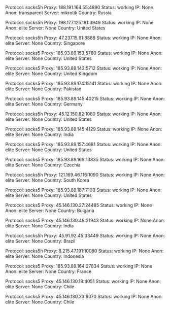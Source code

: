 Protocol: socks5h
Proxy: 188.191.164.55:4890
Status: working
IP: None
Anon: transparent
Server: mikrotik
Country: Russia

Protocol: socks5h
Proxy: 198.177.125.181:3949
Status: working
IP: None
Anon: elite
Server: None
Country: United States

Protocol: socks5h
Proxy: 47.237.15.91:8888
Status: working
IP: None
Anon: elite
Server: None
Country: Singapore

Protocol: socks5
Proxy: 185.93.89.153:5780
Status: working
IP: None
Anon: elite
Server: None
Country: United States

Protocol: socks5
Proxy: 185.93.89.143:5712
Status: working
IP: None
Anon: elite
Server: None
Country: United Kingdom

Protocol: socks5
Proxy: 185.93.89.174:15141
Status: working
IP: None
Anon: elite
Server: None
Country: Pakistan

Protocol: socks5
Proxy: 185.93.89.145:40215
Status: working
IP: None
Anon: elite
Server: None
Country: Germany

Protocol: socks5h
Proxy: 45.12.150.82:1080
Status: working
IP: None
Anon: elite
Server: None
Country: United States

Protocol: socks5
Proxy: 185.93.89.145:4129
Status: working
IP: None
Anon: elite
Server: None
Country: India

Protocol: socks5
Proxy: 185.93.89.157:4681
Status: working
IP: None
Anon: elite
Server: None
Country: United States

Protocol: socks5
Proxy: 185.93.89.169:13835
Status: working
IP: None
Anon: elite
Server: None
Country: Czechia

Protocol: socks5h
Proxy: 121.169.46.116:1090
Status: working
IP: None
Anon: elite
Server: None
Country: South Korea

Protocol: socks5
Proxy: 185.93.89.187:7100
Status: working
IP: None
Anon: elite
Server: None
Country: United States

Protocol: socks5
Proxy: 45.146.130.27:24485
Status: working
IP: None
Anon: elite
Server: None
Country: Bulgaria

Protocol: socks5
Proxy: 45.146.130.49:21943
Status: working
IP: None
Anon: elite
Server: None
Country: India

Protocol: socks5h
Proxy: 45.91.92.45:33449
Status: working
IP: None
Anon: elite
Server: None
Country: Brazil

Protocol: socks5h
Proxy: 8.215.47.191:10080
Status: working
IP: None
Anon: elite
Server: None
Country: Indonesia

Protocol: socks5
Proxy: 185.93.89.164:27834
Status: working
IP: None
Anon: elite
Server: None
Country: France

Protocol: socks5
Proxy: 45.146.130.18:4051
Status: working
IP: None
Anon: elite
Server: None
Country: Chile

Protocol: socks5
Proxy: 45.146.130.23:8070
Status: working
IP: None
Anon: elite
Server: None
Country: Chile


